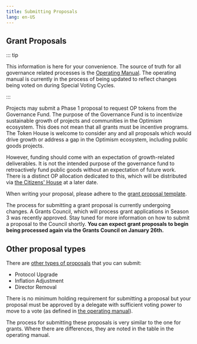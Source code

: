 ```yaml
---
title: Submitting Proposals
lang: en-US
---
```


## Grant Proposals

::: tip        
             
This information is here for your convenience. 
The source of truth for all governance related processes is the [Operating Manual](https://github.com/ethereum-optimism/OPerating-manual/blob/main/manual.md#proposal-process--components-of-a-valid-proposal). 
The operating manual is currently in the process of being updated to reflect changes being voted on during Special Voting Cycles. 

:::

Projects may submit a Phase 1 proposal to request OP tokens from the Governance Fund. 
The purpose of the Governance Fund is to incentivize sustainable growth of projects and communities in the Optimism ecosystem. 
This does not mean that all grants must be incentive programs. 
The Token House is welcome to consider any and all proposals which would drive growth or address a gap in the Optimism ecosystem, including public goods projects. 

However, funding should come with an expectation of growth-related deliverables. 
It is not the intended purpose of the governance fund to retroactively fund public goods without an expectation of future work.
There is a distinct OP allocation dedicated to this, which will be distributed via [the Citizens' House](citizens-house.md) at a later date.


When writing your proposal, please adhere to the [grant proposal template](https://gov.optimism.io/t/grant-proposal-template/3233).

The process for submitting a grant proposal is currently undergoing changes. 
A Grants Council, which will process grant applications in Season 3 was recently approved. 
Stay tuned for more information on how to submit a proposal to the Council shortly. 
**You can expect grant proposals to begin being processed again via the Grants Council on January 26th.**


## Other proposal types

There are [other types of proposals](https://github.com/ethereum-optimism/OPerating-manual/blob/main/manual.md#valid-proposal-types) that you can submit:

- Protocol Upgrade
- Inflation Adjustment
- Director Removal

There is no minimum holding requirement for submitting a proposal but your proposal must be approved by a delegate with sufficient voting power to move to a vote (as defined in [the operating manual](https://github.com/ethereum-optimism/OPerating-manual/blob/main/manual.md#valid-proposal-types)).

The process for submitting these proposals is very similar to the one for grants.
Where there are differences, they are noted in the table in the operating manual.
